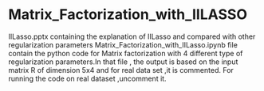 # Matrix_Factorization_with_IILASSO
IILasso.pptx containing the explanation of IILasso and compared with other regularization parameters
Matrix_Factorization_with_IILasso.ipynb file contain the python code for Matrix factorization with 
4 different type of regularization parameters.In that file , the output is based on the input matrix R 
of dimension 5x4 and for real data set ,it is commented. For running the code on real dataset ,uncomment it.
